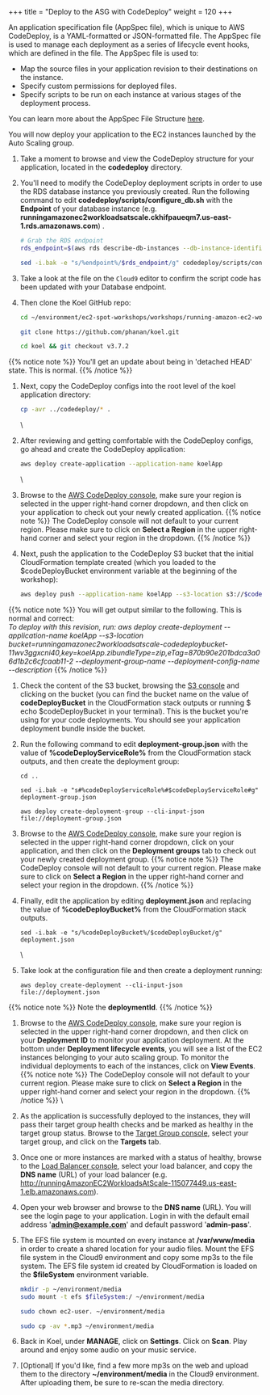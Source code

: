 +++
title = "Deploy to the ASG with CodeDeploy"
weight = 120
+++

An application specification file (AppSpec file), which is unique to AWS CodeDeploy, is a YAML-formatted or JSON-formatted file. The AppSpec file is used to manage each deployment as a series of lifecycle event hooks, which are defined in the file. The AppSpec file is used to:
	
* Map the source files in your application revision to their destinations on the instance.
* Specify custom permissions for deployed files.
* Specify scripts to be run on each instance at various stages of the deployment process.

You can learn more about the AppSpec File Structure [here](https://docs.aws.amazon.com/codedeploy/latest/userguide/reference-appspec-file-structure.html).

You will now deploy your application to the EC2 instances launched by the Auto Scaling group.

1. Take a moment to browse and view the CodeDeploy structure for your application, located in the **codedeploy** directory.

1. You'll need to modify the CodeDeploy deployment scripts in order to use the RDS database instance you previously created. Run the following command to edit **codedeploy/scripts/configure_db.sh** with the **Endpoint** of your database instance (e.g. **runningamazonec2workloadsatscale.ckhifpaueqm7.us-east-1.rds.amazonaws.com**) . 
    ```bash
    # Grab the RDS endpoint
    rds_endpoint=$(aws rds describe-db-instances --db-instance-identifier runningamazonec2workloadsatscale --query DBInstances[].Endpoint.Address --output text)
    
    sed -i.bak -e "s/%endpoint%/$rds_endpoint/g" codedeploy/scripts/configure_db.sh
    ```

1. Take a look at the file on the `Cloud9` editor to confirm the script code has been updated with your Database endpoint. 

1. Then clone the Koel GitHub repo:
    ```bash
    cd ~/environment/ec2-spot-workshops/workshops/running-amazon-ec2-workloads-at-scale/
    
    git clone https://github.com/phanan/koel.git
    
    cd koel && git checkout v3.7.2
    ```
{{% notice note %}}
You'll get an update about being in 'detached HEAD' state. This is normal.
{{% /notice %}}

1. Next, copy the CodeDeploy configs into the root level of the koel application directory:
    ```bash
    cp -avr ../codedeploy/* .
    ```
    \
1. After reviewing and getting comfortable with the CodeDeploy configs, go ahead and create the CodeDeploy application:
    ```bash
    aws deploy create-application --application-name koelApp
    ```
    \
1. Browse to the [AWS CodeDeploy console](https://console.aws.amazon.com/codesuite/codedeploy/applications), make sure your region is selected in the upper right-hand corner dropdown, and then click on your application to check out your newly created application.
{{% notice note %}}
The CodeDeploy console will not default to your current region. Please make sure to click on **Select a Region** in the upper right-hand corner and select your region in the dropdown.
{{% /notice %}}

1. Next, push the application to the CodeDeploy S3 bucket that the initial CloudFormation template created (which you loaded to the $codeDeployBucket environment variable at the beginning of the workshop):
    ```bash
    aws deploy push --application-name koelApp --s3-location s3://$codeDeployBucket/koelApp.zip --no-ignore-hidden-files
    ```
{{% notice note %}}
You will get output similar to the following. This is normal and correct:	
*To deploy with this revision, run: aws deploy create-deployment --application-name koelApp --s3-location bucket=runningamazonec2workloadsatscale-codedeploybucket-11wv3ggxcni40,key=koelApp.zibundleType=zip,eTag=870b90e201bdca3a06d1b2c6cfcaab11-2 --deployment-group-name <deployment-group-name> --deployment-config-name <deployment-config-name> --description <description>*
{{% /notice %}}	

1. Check the content of the S3 bucket, browsing the [S3 console](https://s3.console.aws.amazon.com/s3/home) and clicking on the bucket (you can find the bucket name on the value of **codeDeployBucket** in the CloudFormation stack outputs or running $ echo $codeDeployBucket in your terminal). This is the bucket you're using for your code deployments. You should see your application deployment bundle inside the bucket.

1. Run the following command to edit **deployment-group.json** with the value of **%codeDeployServiceRole%** from the CloudFormation stack outputs, and then create the deployment group:
    ```
    cd ..
    
    sed -i.bak -e "s#%codeDeployServiceRole%#$codeDeployServiceRole#g" deployment-group.json
    
    aws deploy create-deployment-group --cli-input-json file://deployment-group.json
    ```

1. Browse to the [AWS CodeDeploy console](https://console.aws.amazon.com/codesuite/codedeploy/applications), make sure your region is selected in the upper right-hand corner dropdown, click on your application, and then click on the **Deployment groups** tab to check out your newly created deployment group.
{{% notice note %}}
The CodeDeploy console will not default to your current region. Please make sure to click on **Select a Region** in the upper right-hand corner and select your region in the dropdown.
{{% /notice %}}

1. Finally, edit the application by editing **deployment.json** and replacing the value of **%codeDeployBucket%** from the CloudFormation stack outputs.
    ```
    sed -i.bak -e "s/%codeDeployBucket%/$codeDeployBucket/g" deployment.json
    ```
    \
1. Take look at the configuration file and then create a deployment running:
    ```
    aws deploy create-deployment --cli-input-json file://deployment.json
    ```
 {{% notice note %}}
 Note the **deploymentId**.
 {{% /notice %}}

1. Browse to the [AWS CodeDeploy console](https://console.aws.amazon.com/codesuite/codedeploy/deployments), make sure your region is selected in the upper right-hand corner dropdown, and then click on your **Deployment ID** to monitor your application deployment. At the bottom under **Deployment lifecycle events**, you will see a list of the EC2 instances belonging to your auto scaling group. To monitor the individual deployments to each of the instances, click on **View Events**. \
{{% notice note %}}
The CodeDeploy console will not default to your current region. Please make sure to click on **Select a Region** in the upper right-hand corner and select your region in the dropdown.
{{% /notice %}}
\
1. As the application is successfully deployed to the instances, they will pass their target group health checks and be marked as healthy in the target group status. Browse to the [Target Group console](https://console.aws.amazon.com/ec2/v2/home#TargetGroups:sort=targetGroupName), select your target group, and click on the **Targets** tab.

1. Once one or more instances are marked with a status of healthy, browse to the [Load Balancer console](https://console.aws.amazon.com/ec2/v2/home#LoadBalancers:sort=loadBalancerName), select your load balancer, and copy the **DNS name** (URL) of your load balancer (e.g. http://runningAmazonEC2WorkloadsAtScale-115077449.us-east-1.elb.amazonaws.com).

1. Open your web browser and browse to the **DNS name** (URL). You will see the login page to your application. Login in with the default email address '**admin@example.com**' and default password '**admin-pass**'.

1. The EFS file system is mounted on every instance at **/var/www/media** in order to create a shared location for your audio files. Mount the EFS file system in the Cloud9 environment and copy some mp3s to the file system. The EFS file system id created by CloudFormation is loaded on the **$fileSystem** environment variable.
    ```bash
    mkdir -p ~/environment/media
    sudo mount -t efs $fileSystem:/ ~/environment/media
    
    sudo chown ec2-user. ~/environment/media
    
    sudo cp -av *.mp3 ~/environment/media
    ```	

1. Back in Koel, under **MANAGE**, click on **Settings**. Click on **Scan**. Play around and enjoy some audio on your music service.

1. [Optional] If you'd like, find a few more mp3s on the web and upload them to the directory **~/environment/media** in the Cloud9 environment. After uploading them, be sure to re-scan the media directory.
